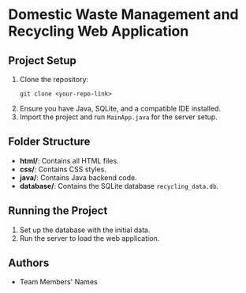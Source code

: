 # Domestic Waste Management and Recycling Web Application

## Project Setup
1. Clone the repository:
   ```
   git clone <your-repo-link>
   ```
2. Ensure you have Java, SQLite, and a compatible IDE installed.
3. Import the project and run `MainApp.java` for the server setup.

## Folder Structure
- **html/**: Contains all HTML files.
- **css/**: Contains CSS styles.
- **java/**: Contains Java backend code.
- **database/**: Contains the SQLite database `recycling_data.db`.

## Running the Project
1. Set up the database with the initial data.
2. Run the server to load the web application.

## Authors
- Team Members' Names
